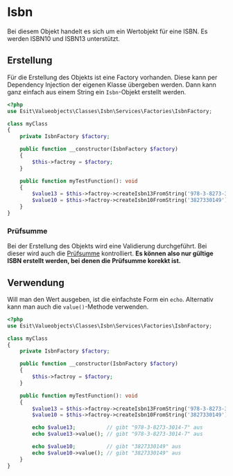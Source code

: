 # Isbn

Bei diesem Objekt handelt es sich um ein Wertobjekt für eine ISBN. Es werden ISBN10 und ISBN13 unterstützt.


## Erstellung

Für die Erstellung des Objekts ist eine Factory vorhanden. Diese kann per Dependency Injection der eigenen
Klasse übergeben werden. Dann kann ganz einfach aus einem String ein `Isbn`-Objekt erstellt werden.


```php
<?php
use Esit\Valueobjects\Classes\Isbn\Services\Factories\IsbnFactory;

class myClass
{
    private IsbnFactory $factory;

    public function __constructor(IsbnFactory $factory)
    {
        $this->factroy = $factory;
    }

    public function myTestFunction(): void
    {
        $value13 = $this->factroy->createIsbn13FromString('978-3-8273-3014-7');
        $value10 = $this->factroy->createIsbn10FromString('3827330149');
    }
}
```

### Prüfsumme

Bei der Erstellung des Objekts wird eine Validierung durchgeführt. Bei dieser wird auch die
[Prüfsumme](https://de.wikipedia.org/wiki/Internationale_Standardbuchnummer#Formeln_zur_Berechnung_der_Pr%C3%BCfziffer)
kontrolliert. __Es können also nur gültige ISBN erstellt werden, bei denen die Prüfsumme korekkt ist.__


## Verwendung

Will man den Wert ausgeben, ist die einfachste Form ein `echo`. Alternativ kann man auch die `value()`-Methode
verwenden.

```php
<?php
use Esit\Valueobjects\Classes\Isbn\Services\Factories\IsbnFactory;

class myClass
{
    private IsbnFactory $factory;

    public function __constructor(IsbnFactory $factory)
    {
        $this->factroy = $factory;
    }

    public function myTestFunction(): void
    {
        $value13 = $this->factroy->createIsbn13FromString('978-3-8273-3014-7');
        $value10 = $this->factroy->createIsbn10FromString('3827330149');

        echo $value13;          // gibt "978-3-8273-3014-7" aus
        echo $value13->value(); // gibt "978-3-8273-3014-7" aus

        echo $value10;          // gibt "3827330149" aus
        echo $value10->value(); // gibt "3827330149" aus
    }
}
```